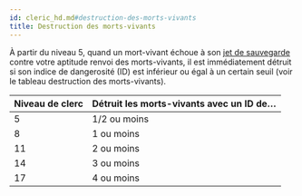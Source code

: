 ```yaml
---
id: cleric_hd.md#destruction-des-morts-vivants
title: Destruction des morts-vivants
---
```


À partir du niveau 5, quand un mort-vivant échoue à son [jet de sauvegarde](hd_abilities_jets_de_sauvegarde.md) contre votre aptitude renvoi des morts-vivants, il est immédiatement détruit si son indice de dangerosité (ID) est inférieur ou égal à un certain seuil (voir le tableau destruction des morts-vivants).

|Niveau de clerc|Détruit les morts-vivants avec un ID de…|
|---|---|
|5|1/2 ou moins|
|8|1 ou moins|
|11|2 ou moins|
|14|3 ou moins|
|17|4 ou moins|

